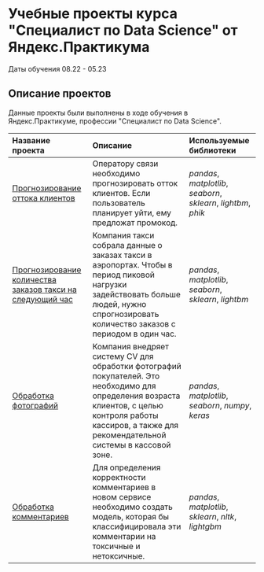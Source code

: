 # Учебные проекты курса "Специалист по Data Science" от Яндекс.Практикума
Даты обучения 08.22 - 05.23

## Описание проектов

Данные проекты были выполнены в ходе обучения в Яндекс.Практикуме, профессии "Специалист по Data Science". 

| Название проекта | Описание | Используемые библиотеки | 
| :---------------------- | :---------------------- | :---------------------- |
| [Прогнозирование оттока клиентов](graduation_project/telecome_project.ipynb)| Оператору связи необходимо прогнозировать отток клиентов. Если пользователь планирует уйти, ему предложат промокод.| *pandas*, *matplotlib*, *seaborn*, *sklearn*, *lightbm*, *phik*|
| [Прогнозирование количества заказов такси на следующий час](taxi_prediction_time_series/taxi_project.ipynb)| Компания такси собрала данные о заказах такси в аэропортах. Чтобы в период пиковой нагрузки задействовать больше людей, нужно спрогнозировать количество заказов с периодом в один час.| *pandas*, *matplotlib*, *seaborn*, *sklearn*, *lightbm*|
| [Обработка фотографий](computer_vision/computer_vision_project.ipynb)| Компания внедряет систему CV для обработки фотографий покупателей. Это необходимо для определения возраста клиентов, с целью контроля работы кассиров, а также для рекомендательной системы в кассовой зоне.| *pandas*, *matplotlib*, *seaborn*, *numpy*, *keras*|
| [Обработка комментариев](NLP/NLP_project.ipynb)| Для определения корректности комментариев в новом сервисе необходимо создать модель, которая бы классифицировала эти комментарии на токсичные и нетоксичные. | *pandas*, *matplotlib*, *sklearn*, *nltk*, *lightgbm*|
